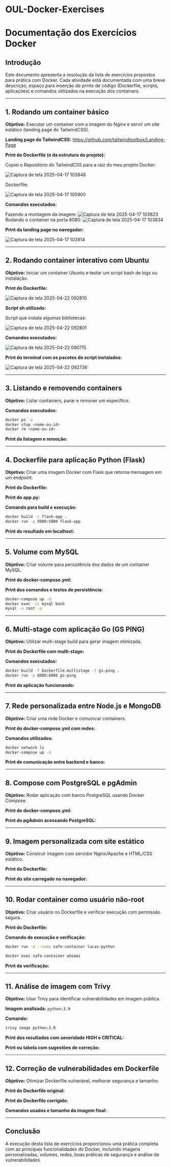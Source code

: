 # OUL-Docker-Exercises


# Documentação dos Exercícios Docker

## Introdução

Este documento apresenta a resolução da lista de exercícios propostos para prática com Docker. Cada atividade está documentada com uma breve descrição, espaço para inserção de prints de código (Dockerfile, scripts, aplicações) e comandos utilizados na execução dos containers.

---

## 1. Rodando um container básico

**Objetivo:** Executar um container com a imagem do Nginx e servir um site estático (landing page do TailwindCSS).

**Landing page do TailwindCSS:** https://github.com/tailwindtoolbox/Landing-Page

**Print do Dockerfile (e da estrutura do projeto):**

Copiei o Repositório do TailwindCSS para a raiz do meu projeto Docker:

![Captura de tela 2025-04-17 103848](https://github.com/user-attachments/assets/760be4b7-1f05-4ebc-83f8-756c3400cc53)

Dockerfile:

![Captura de tela 2025-04-17 105900](https://github.com/user-attachments/assets/573e8f81-321b-4e28-9885-1ce20a6a0bff)


**Comandos executados:**

Fazendo a montagem da imagem:
![Captura de tela 2025-04-17 103823](https://github.com/user-attachments/assets/7658147c-51fd-43b4-860c-cd44784bceb7)
Rodando o container na porta 8080:
![Captura de tela 2025-04-17 103834](https://github.com/user-attachments/assets/8bec355f-0213-47b6-bb8a-65d0eb63bf01)


**Print da landing page no navegador:**

![Captura de tela 2025-04-17 103914](https://github.com/user-attachments/assets/a0f4cdbe-ac2f-4095-b8ec-655abe99ea6b)

---

## 2. Rodando container interativo com Ubuntu

**Objetivo:** Iniciar um container Ubuntu e testar um script bash de logs ou instalação.

**Print do Dockerfile:**

![Captura de tela 2025-04-22 092810](https://github.com/user-attachments/assets/5265b65a-1a38-4e09-8419-b63736dee8ca)

**Script sh utilizado:**

Script que instala algumas bibliotecas:

![Captura de tela 2025-04-22 092801](https://github.com/user-attachments/assets/56b323ae-189c-4fba-9b0b-550144b37ff6)

**Comandos executados:**

![Captura de tela 2025-04-22 090715](https://github.com/user-attachments/assets/a08b8e08-db95-4504-a725-e61e5d82e24d)

**Print do terminal com os pacotes do script instalados:**

![Captura de tela 2025-04-22 092736](https://github.com/user-attachments/assets/983ee2f3-68eb-4ec0-a660-e19a396e3b6b)

---

## 3. Listando e removendo containers

**Objetivo:** Listar containers, parar e remover um específico.

**Comandos executados:**
```bash
docker ps -a
docker stop <nome-ou-id>
docker rm <nome-ou-id>
```

**Print da listagem e remoção:**

---

## 4. Dockerfile para aplicação Python (Flask)

**Objetivo:** Criar uma imagem Docker com Flask que retorna mensagem em um endpoint.

**Print do Dockerfile:**

**Print do app.py:**

**Comando para build e execução:**
```bash
docker build -t flask-app .
docker run -p 5000:5000 flask-app
```

**Print do resultado em localhost:**

---

## 5. Volume com MySQL

**Objetivo:** Criar volume para persistência dos dados de um container MySQL.

**Print do docker-compose.yml:**

**Print dos comandos e testes de persistência:**
```bash
docker-compose up -d
docker exec -it mysql bash
mysql -u root -p
```

---

## 6. Multi-stage com aplicação Go (GS PING)

**Objetivo:** Utilizar multi-stage build para gerar imagem otimizada.

**Print do Dockerfile com multi-stage:**

**Comandos executados:**
```bash
docker build -f Dockerfile.multistage -t gs-ping .
docker run -p 8080:8080 gs-ping
```

**Print da aplicação funcionando:**

---

## 7. Rede personalizada entre Node.js e MongoDB

**Objetivo:** Criar uma rede Docker e comunicar containers.

**Print do docker-compose.yml com redes:**

**Comandos utilizados:**
```bash
docker network ls
docker-compose up -d
```

**Print de comunicação entre backend e banco:**

---

## 8. Compose com PostgreSQL e pgAdmin

**Objetivo:** Rodar aplicação com banco PostgreSQL usando Docker Compose.

**Print do docker-compose.yml:**

**Print do pgAdmin acessando PostgreSQL:**

---

## 9. Imagem personalizada com site estático

**Objetivo:** Construir imagem com servidor Nginx/Apache e HTML/CSS estático.

**Print do Dockerfile:**

**Print do site carregado no navegador:**

---

## 10. Rodar container como usuário não-root

**Objetivo:** Criar usuário no Dockerfile e verificar execução com permissão segura.

**Print do Dockerfile:**

**Comando de execução e verificação:**
```bash
docker run -d --name safe-container lucas-python

docker exec safe-container whoami
```

**Print da verificação:**

---

## 11. Análise de imagem com Trivy

**Objetivo:** Usar Trivy para identificar vulnerabilidades em imagem pública.

**Imagem analisada:** `python:3.9`

**Comando:**
```bash
trivy image python:3.9
```

**Print dos resultados com severidade HIGH e CRITICAL:**

**Print ou tabela com sugestões de correção:**

---

## 12. Correção de vulnerabilidades em Dockerfile

**Objetivo:** Otimizar Dockerfile vulnerável, melhorar segurança e tamanho.

**Print do Dockerfile original:**

**Print do Dockerfile corrigido:**

**Comandos usados e tamanho da imagem final:**

---

## Conclusão

A execução desta lista de exercícios proporcionou uma prática completa com as principais funcionalidades do Docker, incluindo imagens personalizadas, volumes, redes, boas práticas de segurança e análise de vulnerabilidades.



